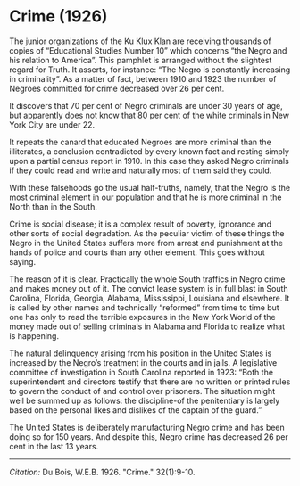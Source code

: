 # Crime (1926)

The junior organizations of the Ku Klux Klan are receiving thousands of copies of “Educational Studies Number 10” which concerns “the Negro and his relation to America”. This pamphlet is arranged without the slightest regard for Truth. It asserts, for instance: “The Negro is constantly increasing in criminality”. As a matter of fact, between 1910 and 1923 the number of Negroes committed for crime decreased over 26 per cent.

It discovers that 70 per cent of Negro criminals are under 30 years of age, but apparently does not know that 80 per cent of the white criminals in New York City are under 22.

It repeats the canard that educated Negroes are more criminal than the illiterates, a conclusion contradicted by every known fact and resting simply upon a partial census report in 1910. In this case they asked Negro criminals if they could read and write and naturally most of them said they could.

With these falsehoods go the usual half-truths, namely, that the Negro is the most criminal element in our population and that he is more criminal in the North than in the South.

Crime is social disease; it is a complex result of poverty, ignorance and other sorts of social degradation. As the peculiar victim of these things the Negro in the United States suffers more from arrest and punishment at the hands of police and courts than any other element. This goes without saying.

The reason of it is clear. Practically the whole South traffics in Negro crime and makes money out of it. The convict lease system is in full blast in South Carolina, Florida, Georgia, Alabama, Mississippi, Louisiana and elsewhere. It is called by other names and technically “reformed” from time to time but one has only to read the terrible exposures in the New York World of the money made out of selling criminals in Alabama and Florida to realize what is happening.

The natural delinquency arising from his position in the United States is increased by the Negro’s treatment in the courts and in jails. A legislative committee of investigation in South Carolina reported in 1923: “Both the superintendent and directors testify that there are no written or printed rules to govern the conduct of and control over prisoners. The situation might well be summed up as follows: the discipline-of the penitentiary is largely based on the personal likes and dislikes of the captain of the guard.”

The United States is deliberately manufacturing Negro crime and has been doing so for 150 years. And despite this, Negro crime has decreased 26 per cent in the last 13 years.


________________
*Citation:* Du Bois, W.E.B. 1926. "Crime."  32(1):9-10.